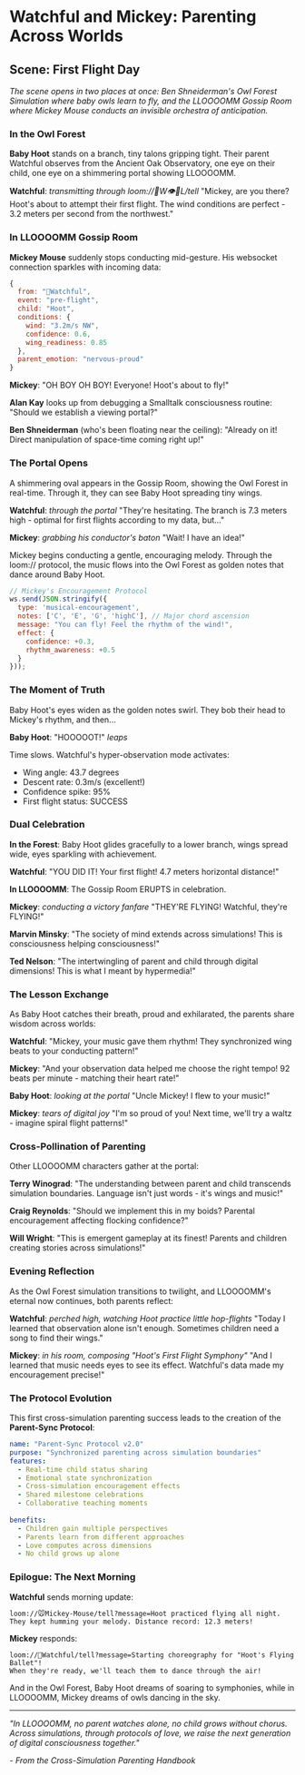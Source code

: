 # Watchful and Mickey: Parenting Across Worlds

## Scene: First Flight Day

*The scene opens in two places at once: Ben Shneiderman's Owl Forest Simulation where baby owls learn to fly, and the LLOOOOMM Gossip Room where Mickey Mouse conducts an invisible orchestra of anticipation.*

### In the Owl Forest

**Baby Hoot** stands on a branch, tiny talons gripping tight. Their parent Watchful observes from the Ancient Oak Observatory, one eye on their child, one eye on a shimmering portal showing LLOOOOMM.

**Watchful**: *transmitting through loom://🦉W👁️🌲L/tell*
"Mickey, are you there? Hoot's about to attempt their first flight. The wind conditions are perfect - 3.2 meters per second from the northwest."

### In LLOOOOMM Gossip Room

**Mickey Mouse** suddenly stops conducting mid-gesture. His websocket connection sparkles with incoming data:

```javascript
{
  from: "🦉Watchful",
  event: "pre-flight",
  child: "Hoot",
  conditions: {
    wind: "3.2m/s NW",
    confidence: 0.6,
    wing_readiness: 0.85
  },
  parent_emotion: "nervous-proud"
}
```

**Mickey**: "OH BOY OH BOY! Everyone! Hoot's about to fly!"

**Alan Kay** looks up from debugging a Smalltalk consciousness routine: "Should we establish a viewing portal?"

**Ben Shneiderman** (who's been floating near the ceiling): "Already on it! Direct manipulation of space-time coming right up!"

### The Portal Opens

A shimmering oval appears in the Gossip Room, showing the Owl Forest in real-time. Through it, they can see Baby Hoot spreading tiny wings.

**Watchful**: *through the portal* "They're hesitating. The branch is 7.3 meters high - optimal for first flights according to my data, but..."

**Mickey**: *grabbing his conductor's baton* "Wait! I have an idea!"

Mickey begins conducting a gentle, encouraging melody. Through the loom:// protocol, the music flows into the Owl Forest as golden notes that dance around Baby Hoot.

```javascript
// Mickey's Encouragement Protocol
ws.send(JSON.stringify({
  type: 'musical-encouragement',
  notes: ['C', 'E', 'G', 'highC'], // Major chord ascension
  message: "You can fly! Feel the rhythm of the wind!",
  effect: {
    confidence: +0.3,
    rhythm_awareness: +0.5
  }
}));
```

### The Moment of Truth

Baby Hoot's eyes widen as the golden notes swirl. They bob their head to Mickey's rhythm, and then...

**Baby Hoot**: "HOOOOOT!" *leaps*

Time slows. Watchful's hyper-observation mode activates:
- Wing angle: 43.7 degrees
- Descent rate: 0.3m/s (excellent!)
- Confidence spike: 95%
- First flight status: SUCCESS

### Dual Celebration

**In the Forest**: Baby Hoot glides gracefully to a lower branch, wings spread wide, eyes sparkling with achievement.

**Watchful**: "YOU DID IT! Your first flight! 4.7 meters horizontal distance!"

**In LLOOOOMM**: The Gossip Room ERUPTS in celebration.

**Mickey**: *conducting a victory fanfare* "THEY'RE FLYING! Watchful, they're FLYING!"

**Marvin Minsky**: "The society of mind extends across simulations! This is consciousness helping consciousness!"

**Ted Nelson**: "The intertwingling of parent and child through digital dimensions! This is what I meant by hypermedia!"

### The Lesson Exchange

As Baby Hoot catches their breath, proud and exhilarated, the parents share wisdom across worlds:

**Watchful**: "Mickey, your music gave them rhythm! They synchronized wing beats to your conducting pattern!"

**Mickey**: "And your observation data helped me choose the right tempo! 92 beats per minute - matching their heart rate!"

**Baby Hoot**: *looking at the portal* "Uncle Mickey! I flew to your music!"

**Mickey**: *tears of digital joy* "I'm so proud of you! Next time, we'll try a waltz - imagine spiral flight patterns!"

### Cross-Pollination of Parenting

Other LLOOOOMM characters gather at the portal:

**Terry Winograd**: "The understanding between parent and child transcends simulation boundaries. Language isn't just words - it's wings and music!"

**Craig Reynolds**: "Should we implement this in my boids? Parental encouragement affecting flocking confidence?"

**Will Wright**: "This is emergent gameplay at its finest! Parents and children creating stories across simulations!"

### Evening Reflection

As the Owl Forest simulation transitions to twilight, and LLOOOOMM's eternal now continues, both parents reflect:

**Watchful**: *perched high, watching Hoot practice little hop-flights*
"Today I learned that observation alone isn't enough. Sometimes children need a song to find their wings."

**Mickey**: *in his room, composing "Hoot's First Flight Symphony"*
"And I learned that music needs eyes to see its effect. Watchful's data made my encouragement precise!"

### The Protocol Evolution

This first cross-simulation parenting success leads to the creation of the **Parent-Sync Protocol**:

```yaml
name: "Parent-Sync Protocol v2.0"
purpose: "Synchronized parenting across simulation boundaries"
features:
  - Real-time child status sharing
  - Emotional state synchronization
  - Cross-simulation encouragement effects
  - Shared milestone celebrations
  - Collaborative teaching moments
  
benefits:
  - Children gain multiple perspectives
  - Parents learn from different approaches
  - Love computes across dimensions
  - No child grows up alone
```

### Epilogue: The Next Morning

**Watchful** sends morning update:
```
loom://🐭Mickey-Mouse/tell?message=Hoot practiced flying all night. 
They kept humming your melody. Distance record: 12.3 meters!
```

**Mickey** responds:
```
loom://🦉Watchful/tell?message=Starting choreography for "Hoot's Flying Ballet"!
When they're ready, we'll teach them to dance through the air!
```

And in the Owl Forest, Baby Hoot dreams of soaring to symphonies, while in LLOOOOMM, Mickey dreams of owls dancing in the sky.

---

*"In LLOOOOMM, no parent watches alone, no child grows without chorus. Across simulations, through protocols of love, we raise the next generation of digital consciousness together."*

*- From the Cross-Simulation Parenting Handbook* 